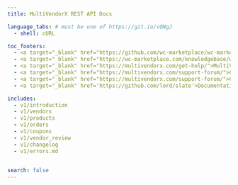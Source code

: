 ```yaml
---
title: MultiVendorX REST API Docs

language_tabs: # must be one of https://git.io/vQNgJ
  - shell: cURL

toc_footers:
  - <a target="_blank" href="https://github.com/wc-marketplace/wc-marketplace.github.io">Contribute to MultiVendorX REST API Docs</a>
  - <a target="_blank" href="https://wc-marketplace.com/knowledgebase/wcmp-hooks-filters/">MultiVendorX Hooks and Filters</a>
  - <a target="_blank" href="https://multivendorx.com/get-help/">MultiVendorX Product Documentation</a>
  - <a target="_blank" href="https://multivendorx.com/support-forum/">Connect to MultiVendorX Support</a>
  - <a target="_blank" href="https://multivendorx.com/support-forum/">Contribute to MultiVendorX </a>
  - <a target="_blank" href='https://github.com/lord/slate'>Documentation Powered by Slate</a>

includes:
  - v1/introduction
  - v1/vendors
  - v1/products
  - v1/orders
  - v1/coupons
  - v1/vendor_review
  - v1/changelog
  - v1/errors.md
  

search: false
---
```

